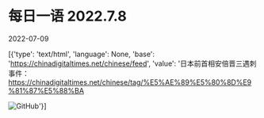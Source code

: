 # 每日一语 2022.7.8

2022-07-09

[{'type': 'text/html', 'language': None, 'base': 'https://chinadigitaltimes.net/chinese/feed', 'value': '日本前首相安倍晋三遇刺事件：https://chinadigitaltimes.net/chinese/tag/%E5%AE%89%E5%80%8D%E9%81%87%E5%88%BA

![GitHub](https://chinadigitaltimes.net/chinese/files/2022/07/image-1657332366177.png)'}]